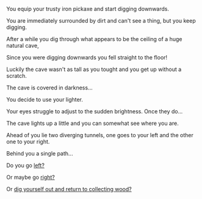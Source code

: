 You equip your trusty iron pickaxe and start digging downwards.

You are immediately surrounded by dirt and can't see a thing, but you keep digging.

After a while you dig through what appears to be the ceiling of a huge natural cave,

Since you were digging downwards you fell straight to the floor!

Luckily the cave wasn't as tall as you tought and you get up without a scratch.

The cave is covered in darkness...

You decide to use your lighter.

Your eyes struggle to adjust to the sudden brightness. Once they do...

The cave lights up a little and you can somewhat see where you are.

Ahead of you lie two diverging tunnels, one goes to your left and the other one to your right.

Behind you a single path...

Do you go [left?](goleft/goleft.md)

Or maybe go [right?](goright/goright.md) 

Or [dig yourself out and return to collecting wood?](../gather_wood/focus_on_gathering_wood/focus_on_gathering_wood.md)